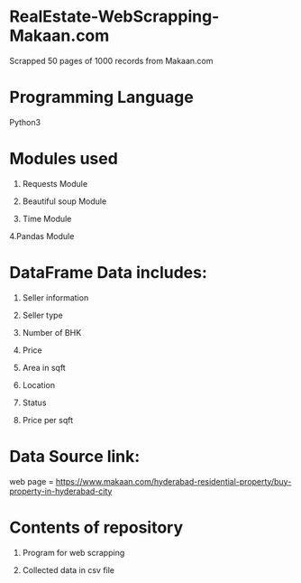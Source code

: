 # RealEstate-WebScrapping-Makaan.com
Scrapped 50 pages of 1000 records from Makaan.com
# Programming Language
Python3
# Modules used
1. Requests Module

2. Beautiful soup Module

3. Time Module

4.Pandas Module
# DataFrame Data includes:
1. Seller information

2. Seller type

3. Number of BHK

4. Price

5. Area in sqft

6. Location

7. Status

8. Price per sqft
# Data Source link:
web page = https://www.makaan.com/hyderabad-residential-property/buy-property-in-hyderabad-city
# Contents of repository
1. Program for web scrapping

2. Collected data in csv file

